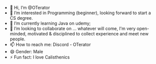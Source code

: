 - 👋 Hi, I’m @OTerator
- 👀 I’m interested in Programming (beginner), looking forward to start a CS degree.
- 🌱 I’m currently learning Java on udemy;
- 💞️ I’m looking to collaborate on ... whatever will come, I'm very open-minded, motivated & disciplined to collect experience and meet new people.
- 📫 How to reach me: Discord - OTerator  
- 😄 Gender: Male
- ⚡ Fun fact: I love Calisthenics

<!---
OTerator/OTerator is a ✨ special ✨ repository because its `README.md` (this file) appears on your GitHub profile.
You can click the Preview link to take a look at your changes.
--->
